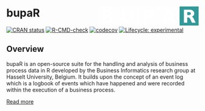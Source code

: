 # bupaR <img src="man/figures/logo.png" align="right" height="50" />

<!-- badges: start -->
[![CRAN status](https://www.r-pkg.org/badges/version/bupaR)](https://CRAN.R-project.org/package=bupaR)
[![R-CMD-check](https://github.com/bupaverse/bupaR/workflows/R-CMD-check/badge.svg)](https://github.com/bupaverse/bupaR/actions)
[![codecov](https://codecov.io/gh/bupaverse/bupaR/branch/master/graph/badge.svg?token=40OgWBneWv)](https://codecov.io/gh/bupaverse/bupaR)
[![Lifecycle: experimental](https://img.shields.io/badge/lifecycle-experimental-orange.svg)](https://lifecycle.r-lib.org/articles/stages.html#experimental)
<!-- badges: end -->

## Overview

bupaR is an open-source suite for the handling and analysis of business process data in R developed by the Business Informatics research group at Hasselt University, Belgium. It builds upon the concept of an event log which is a logbook of events which have happened and were recorded within the execution of a business process.

[Read more](https://www.bupar.net)

